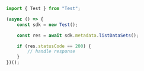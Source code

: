 <!-- Start SDK Example Usage -->
```typescript
import { Test } from "Test";

(async () => {
    const sdk = new Test();

    const res = await sdk.metadata.listDataSets();

    if (res.statusCode == 200) {
        // handle response
    }
})();

```
<!-- End SDK Example Usage -->